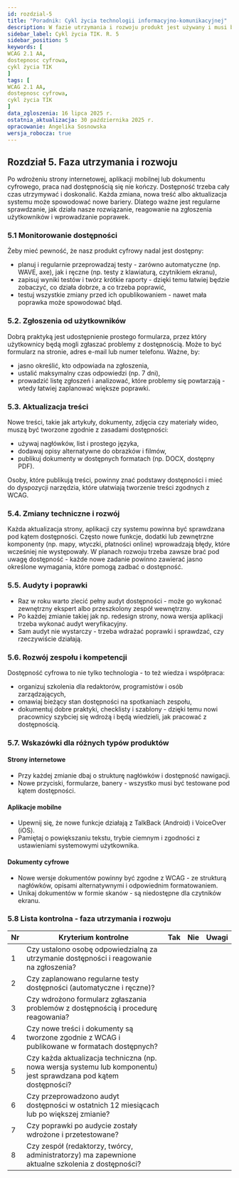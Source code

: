 ```yaml
---
id: rozdzial-5
title: "Poradnik: Cykl życia technologii informacyjno-komunikacyjnej"
description: W fazie utrzymania i rozwoju produkt jest używany i musi być utrzymywany w aktualnym stanie. To oznacza m.in. naprawianie błędów, aktualizowanie treści i dbanie o to, by kolejne zmiany nie pogarszały stanu dostępności, a nowe elementy (moduły, funkcjonalności) były dostępne cyfrowo.
sidebar_label: Cykl życia TIK. R. 5
sidebar_position: 5 
keywords: [
WCAG 2.1 AA, 
dostepnosc cyfrowa, 
cykl życia TIK
]
tags: [
WCAG 2.1 AA, 
dostepnosc cyfrowa, 
cykl życia TIK
]
data_zgloszenia: 16 lipca 2025 r.
ostatnia_aktualizacja: 30 października 2025 r.
opracowanie: Angelika Sosnowska
wersja_robocza: true
---
```


## Rozdział 5. Faza utrzymania i rozwoju

Po wdrożeniu strony internetowej, aplikacji mobilnej lub dokumentu
cyfrowego, praca nad dostępnością się nie kończy. Dostępność trzeba cały
czas utrzymywać i doskonalić. Każda zmiana, nowa treść albo aktualizacja
systemu może spowodować nowe bariery. Dlatego ważne jest regularne
sprawdzanie, jak działa nasze rozwiązanie, reagowanie na zgłoszenia
użytkowników i wprowadzanie poprawek.

### 5.1 Monitorowanie dostępności

Żeby mieć pewność, że nasz produkt cyfrowy nadal jest dostępny:

- planuj i regularnie przeprowadzaj testy - zarówno automatyczne (np.
  WAVE, axe), jak i ręczne (np. testy z klawiaturą, czytnikiem ekranu),
- zapisuj wyniki testów i twórz krótkie raporty - dzięki temu łatwiej
  będzie zobaczyć, co działa dobrze, a co trzeba poprawić,
- testuj wszystkie zmiany przed ich opublikowaniem - nawet mała
  poprawka może spowodować błąd.

### 5.2. Zgłoszenia od użytkowników

Dobrą praktyką jest udostępnienie prostego formularza, przez który
użytkownicy będą mogli zgłaszać problemy z dostępnością. Może to być
formularz na stronie, adres e-mail lub numer telefonu. Ważne, by:

- jasno określić, kto odpowiada na zgłoszenia,
- ustalić maksymalny czas odpowiedzi (np. 7 dni),
- prowadzić listę zgłoszeń i analizować, które problemy się powtarzają - wtedy łatwiej zaplanować większe poprawki.

### 5.3. Aktualizacja treści

Nowe treści, takie jak artykuły, dokumenty, zdjęcia czy materiały
wideo, muszą być tworzone zgodnie z zasadami dostępności:

- używaj nagłówków, list i prostego języka,
- dodawaj opisy alternatywne do obrazków i filmów,
- publikuj dokumenty w dostępnych formatach (np. DOCX, dostępny PDF).

Osoby, które publikują treści, powinny znać podstawy dostępności i
mieć do dyspozycji narzędzia, które ułatwiają tworzenie treści
zgodnych z WCAG.

### 5.4. Zmiany techniczne i rozwój

Każda aktualizacja strony, aplikacji czy systemu powinna być sprawdzana
pod kątem dostępności. Często nowe funkcje, dodatki lub zewnętrzne
komponenty (np. mapy, wtyczki, płatności online) wprowadzają błędy,
które wcześniej nie występowały. W planach rozwoju trzeba zawsze brać
pod uwagę dostępność - każde nowe zadanie powinno zawierać jasno
określone wymagania, które pomogą zadbać o dostępność.

### 5.5. Audyty i poprawki

- Raz w roku warto zlecić pełny audyt dostępności - może go wykonać
  zewnętrzny ekspert albo przeszkolony zespół wewnętrzny.
- Po każdej zmianie takiej jak np. redesign strony, nowa wersja
  aplikacji trzeba wykonać audyt weryfikacyjny.
- Sam audyt nie wystarczy - trzeba wdrażać poprawki i sprawdzać, czy
  rzeczywiście działają.
  
### 5.6. Rozwój zespołu i kompetencji

Dostępność cyfrowa to nie tylko technologia - to też wiedza i
współpraca:

- organizuj szkolenia dla redaktorów, programistów i osób
  zarządzających,
- omawiaj bieżący stan dostępności na spotkaniach zespołu,
- dokumentuj dobre praktyki, checklisty i szablony - dzięki temu nowi
  pracownicy szybciej się wdrożą i będą wiedzieli, jak pracować z
  dostępnością.

### 5.7. Wskazówki dla różnych typów produktów

#### Strony internetowe

- Przy każdej zmianie dbaj o strukturę nagłówków i dostępność nawigacji.
- Nowe przyciski, formularze, banery - wszystko musi być testowane pod
kątem dostępności. 

#### Aplikacje mobilne

- Upewnij się, że nowe funkcje działają z TalkBack (Android) i VoiceOver
(iOS).
- Pamiętaj o powiększaniu tekstu, trybie ciemnym i zgodności z
ustawieniami systemowymi użytkownika.

#### Dokumenty cyfrowe

- Nowe wersje dokumentów powinny być zgodne z WCAG - ze strukturą
  nagłówków, opisami alternatywnymi i odpowiednim formatowaniem.
- Unikaj dokumentów w formie skanów - są niedostępne dla czytników
  ekranu.

### 5.8 Lista kontrolna - faza utrzymania i rozwoju

| Nr | Kryterium kontrolne                           | Tak | Nie |   Uwagi     |
| ----|  -----------------------|  ----|  ----|  ------|
|  1  | Czy ustalono osobę odpowiedzialną za utrzymanie dostępności i reagowanie na zgłoszenia? | | | |                        
|  2  | Czy zaplanowano regularne testy dostępności (automatyczne i ręczne)?  | | | |                           
|  3  | Czy wdrożono formularz zgłaszania problemów z dostępnością i procedurę reagowania? | | | |             
|  4  | Czy nowe treści i dokumenty są tworzone zgodnie z WCAG i publikowane w formatach dostępnych?  | | | |    
|  5  | Czy każda aktualizacja techniczna (np. nowa wersja  systemu lub komponentu) jest sprawdzana pod kątem dostępności? | | | |
|  6  | Czy przeprowadzono audyt dostępności w ostatnich 12 miesiącach lub po większej zmianie? | | | |
|  7  | Czy poprawki po audycie zostały wdrożone i przetestowane? | | | |
|  8  | Czy zespół (redaktorzy, twórcy, administratorzy) ma zapewnione aktualne szkolenia z dostępności? | | | |


